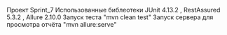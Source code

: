 Проект Sprint_7
Использованные библеотеки JUnit 4.13.2 , RestAssured 5.3.2 , Allure 2.10.0
Запуск теста "mvn clean test"
Запуск сервера для просмотра отчёта "mvn allure:serve"
